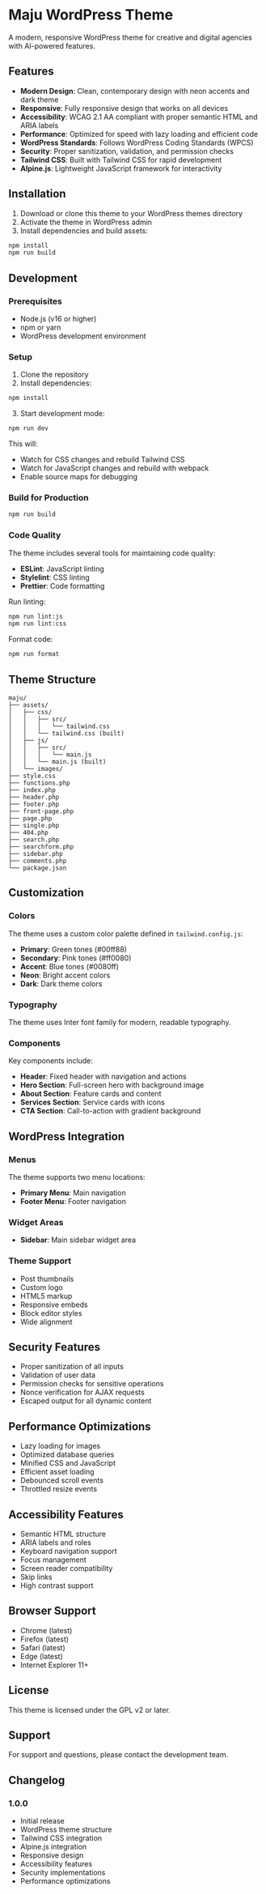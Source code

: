 # Maju WordPress Theme

A modern, responsive WordPress theme for creative and digital agencies with AI-powered features.

## Features

- **Modern Design**: Clean, contemporary design with neon accents and dark theme
- **Responsive**: Fully responsive design that works on all devices
- **Accessibility**: WCAG 2.1 AA compliant with proper semantic HTML and ARIA labels
- **Performance**: Optimized for speed with lazy loading and efficient code
- **WordPress Standards**: Follows WordPress Coding Standards (WPCS)
- **Security**: Proper sanitization, validation, and permission checks
- **Tailwind CSS**: Built with Tailwind CSS for rapid development
- **Alpine.js**: Lightweight JavaScript framework for interactivity

## Installation

1. Download or clone this theme to your WordPress themes directory
2. Activate the theme in WordPress admin
3. Install dependencies and build assets:

```bash
npm install
npm run build
```

## Development

### Prerequisites

- Node.js (v16 or higher)
- npm or yarn
- WordPress development environment

### Setup

1. Clone the repository
2. Install dependencies:

```bash
npm install
```

3. Start development mode:

```bash
npm run dev
```

This will:
- Watch for CSS changes and rebuild Tailwind CSS
- Watch for JavaScript changes and rebuild with webpack
- Enable source maps for debugging

### Build for Production

```bash
npm run build
```

### Code Quality

The theme includes several tools for maintaining code quality:

- **ESLint**: JavaScript linting
- **Stylelint**: CSS linting
- **Prettier**: Code formatting

Run linting:

```bash
npm run lint:js
npm run lint:css
```

Format code:

```bash
npm run format
```

## Theme Structure

```
maju/
├── assets/
│   ├── css/
│   │   ├── src/
│   │   │   └── tailwind.css
│   │   └── tailwind.css (built)
│   ├── js/
│   │   ├── src/
│   │   │   └── main.js
│   │   └── main.js (built)
│   └── images/
├── style.css
├── functions.php
├── index.php
├── header.php
├── footer.php
├── front-page.php
├── page.php
├── single.php
├── 404.php
├── search.php
├── searchform.php
├── sidebar.php
├── comments.php
└── package.json
```

## Customization

### Colors

The theme uses a custom color palette defined in `tailwind.config.js`:

- **Primary**: Green tones (#00ff88)
- **Secondary**: Pink tones (#ff0080)
- **Accent**: Blue tones (#0080ff)
- **Neon**: Bright accent colors
- **Dark**: Dark theme colors

### Typography

The theme uses Inter font family for modern, readable typography.

### Components

Key components include:

- **Header**: Fixed header with navigation and actions
- **Hero Section**: Full-screen hero with background image
- **About Section**: Feature cards and content
- **Services Section**: Service cards with icons
- **CTA Section**: Call-to-action with gradient background

## WordPress Integration

### Menus

The theme supports two menu locations:

- **Primary Menu**: Main navigation
- **Footer Menu**: Footer navigation

### Widget Areas

- **Sidebar**: Main sidebar widget area

### Theme Support

- Post thumbnails
- Custom logo
- HTML5 markup
- Responsive embeds
- Block editor styles
- Wide alignment

## Security Features

- Proper sanitization of all inputs
- Validation of user data
- Permission checks for sensitive operations
- Nonce verification for AJAX requests
- Escaped output for all dynamic content

## Performance Optimizations

- Lazy loading for images
- Optimized database queries
- Minified CSS and JavaScript
- Efficient asset loading
- Debounced scroll events
- Throttled resize events

## Accessibility Features

- Semantic HTML structure
- ARIA labels and roles
- Keyboard navigation support
- Focus management
- Screen reader compatibility
- Skip links
- High contrast support

## Browser Support

- Chrome (latest)
- Firefox (latest)
- Safari (latest)
- Edge (latest)
- Internet Explorer 11+

## License

This theme is licensed under the GPL v2 or later.

## Support

For support and questions, please contact the development team.

## Changelog

### 1.0.0
- Initial release
- WordPress theme structure
- Tailwind CSS integration
- Alpine.js integration
- Responsive design
- Accessibility features
- Security implementations
- Performance optimizations